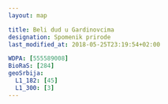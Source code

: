 ```yaml
---
layout: map

title: Beli dud u Gardinovcima
designation: Spomenik prirode
last_modified_at: 2018-05-25T23:19:54+02:00

WDPA: [555589008]
BioRaS: [284]
geoSrbija:
  L1_182: [45]
  L1_300: [3]
---
```

